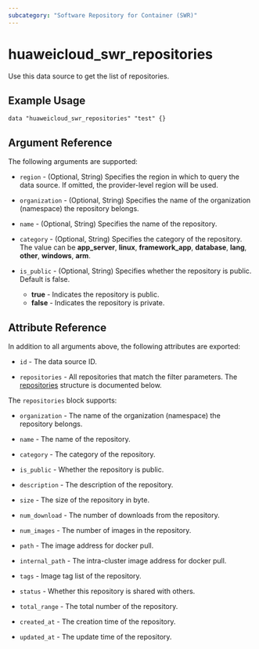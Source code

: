 ```yaml
---
subcategory: "Software Repository for Container (SWR)"
---
```


# huaweicloud_swr_repositories

Use this data source to get the list of repositories.

## Example Usage

```hcl
data "huaweicloud_swr_repositories" "test" {}
```

## Argument Reference

The following arguments are supported:

* `region` - (Optional, String) Specifies the region in which to query the data source.
  If omitted, the provider-level region will be used.

* `organization` - (Optional, String) Specifies the name of the organization (namespace) the repository belongs.

* `name` - (Optional, String) Specifies the name of the repository.

* `category` - (Optional, String) Specifies the category of the repository. The value can be **app_server**,
  **linux**, **framework_app**, **database**, **lang**, **other**, **windows**, **arm**.

* `is_public` - (Optional, String) Specifies whether the repository is public. Default is false.
  + **true** - Indicates the repository is public.
  + **false** - Indicates the repository is private.

## Attribute Reference

In addition to all arguments above, the following attributes are exported:

* `id` - The data source ID.

* `repositories` - All repositories that match the filter parameters.
  The [repositories](#attrblock--repositories) structure is documented below.

<a name="attrblock--repositories"></a>
The `repositories` block supports:

* `organization` - The name of the organization (namespace) the repository belongs.

* `name` - The name of the repository.

* `category` - The category of the repository.

* `is_public` - Whether the repository is public.

* `description` - The description of the repository.

* `size` - The size of the repository in byte.

* `num_download` - The number of downloads from the repository.

* `num_images` - The number of images in the repository.

* `path` - The image address for docker pull.

* `internal_path` - The intra-cluster image address for docker pull.

* `tags` - Image tag list of the repository.

* `status` - Whether this repository is shared with others.

* `total_range` - The total number of the repository.

* `created_at` - The creation time of the repository.

* `updated_at` - The update time of the repository.
